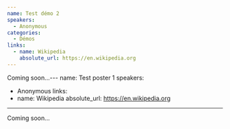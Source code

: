 ```yaml
---
name: Test démo 2
speakers:
  - Anonymous
categories:
  - Démos
links:
  - name: Wikipedia
    absolute_url: https://en.wikipedia.org
---
```


Coming soon...---
name: Test poster 1
speakers:
  - Anonymous
links:
  - name: Wikipedia
    absolute_url: https://en.wikipedia.org
---

Coming soon...